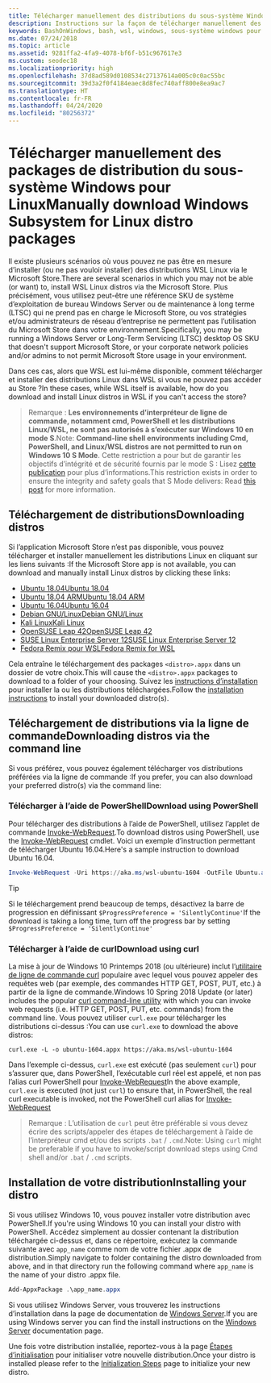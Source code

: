 ```yaml
---
title: Télécharger manuellement des distributions du sous-système Windows pour Linux (WSL)
description: Instructions sur la façon de télécharger manuellement des distributions du sous-système Windows pour Linux.
keywords: BashOnWindows, bash, wsl, windows, sous-système windows pour linux, WSL, sous-système windows, distribution, ubuntu, openSUSE, SLES, debian, kali
ms.date: 07/24/2018
ms.topic: article
ms.assetid: 9281ffa2-4fa9-4078-bf6f-b51c967617e3
ms.custom: seodec18
ms.localizationpriority: high
ms.openlocfilehash: 37d8ad589d0108534c27137614a005c0c0ac55bc
ms.sourcegitcommit: 39d3a2f0f4184eaec8d8fec740aff800e8ea9ac7
ms.translationtype: HT
ms.contentlocale: fr-FR
ms.lasthandoff: 04/24/2020
ms.locfileid: "80256372"
---
```

# <a name="manually-download-windows-subsystem-for-linux-distro-packages"></a><span data-ttu-id="6a58d-104">Télécharger manuellement des packages de distribution du sous-système Windows pour Linux</span><span class="sxs-lookup"><span data-stu-id="6a58d-104">Manually download Windows Subsystem for Linux distro packages</span></span>

<span data-ttu-id="6a58d-105">Il existe plusieurs scénarios où vous pouvez ne pas être en mesure d’installer (ou ne pas vouloir installer) des distributions WSL Linux via le Microsoft Store.</span><span class="sxs-lookup"><span data-stu-id="6a58d-105">There are several scenarios in which you may not be able (or want) to, install WSL Linux distros via the Microsoft Store.</span></span> <span data-ttu-id="6a58d-106">Plus précisément, vous utilisez peut-être une référence SKU de système d’exploitation de bureau Windows Server ou de maintenance à long terme (LTSC) qui ne prend pas en charge le Microsoft Store, ou vos stratégies et/ou administrateurs de réseau d’entreprise ne permettent pas l’utilisation du Microsoft Store dans votre environnement.</span><span class="sxs-lookup"><span data-stu-id="6a58d-106">Specifically, you may be running a Windows Server or Long-Term Servicing (LTSC) desktop OS SKU that doesn't support Microsoft Store, or your corporate network policies and/or admins to not permit Microsoft Store usage in your environment.</span></span>

<span data-ttu-id="6a58d-107">Dans ces cas, alors que WSL est lui-même disponible, comment télécharger et installer des distributions Linux dans WSL si vous ne pouvez pas accéder au Store ?</span><span class="sxs-lookup"><span data-stu-id="6a58d-107">In these cases, while WSL itself is available, how do you download and install Linux distros in WSL if you can't access the store?</span></span>

> <span data-ttu-id="6a58d-108">Remarque : **Les environnements d’interpréteur de ligne de commande, notamment cmd, PowerShell et les distributions Linux/WSL, ne sont pas autorisés à s’exécuter sur Windows 10 en mode S**.</span><span class="sxs-lookup"><span data-stu-id="6a58d-108">Note: **Command-line shell environments including Cmd, PowerShell, and Linux/WSL distros are not permitted to run on Windows 10 S Mode**.</span></span> <span data-ttu-id="6a58d-109">Cette restriction a pour but de garantir les objectifs d’intégrité et de sécurité fournis par le mode S : Lisez [cette publication](https://blogs.msdn.microsoft.com/commandline/2017/05/18/will-linux-distros-run-on-windows-10-s/) pour plus d’informations.</span><span class="sxs-lookup"><span data-stu-id="6a58d-109">This restriction exists in order to ensure the integrity and safety goals that S Mode delivers: Read [this post](https://blogs.msdn.microsoft.com/commandline/2017/05/18/will-linux-distros-run-on-windows-10-s/) for more information.</span></span>

## <a name="downloading-distros"></a><span data-ttu-id="6a58d-110">Téléchargement de distributions</span><span class="sxs-lookup"><span data-stu-id="6a58d-110">Downloading distros</span></span>

<span data-ttu-id="6a58d-111">Si l’application Microsoft Store n’est pas disponible, vous pouvez télécharger et installer manuellement les distributions Linux en cliquant sur les liens suivants :</span><span class="sxs-lookup"><span data-stu-id="6a58d-111">If the Microsoft Store app is not available, you can download and manually install Linux distros by clicking these links:</span></span>
* [<span data-ttu-id="6a58d-112">Ubuntu 18.04</span><span class="sxs-lookup"><span data-stu-id="6a58d-112">Ubuntu 18.04</span></span>](https://aka.ms/wsl-ubuntu-1804)
* [<span data-ttu-id="6a58d-113">Ubuntu 18.04 ARM</span><span class="sxs-lookup"><span data-stu-id="6a58d-113">Ubuntu 18.04 ARM</span></span>](https://aka.ms/wsl-ubuntu-1804-arm)
* [<span data-ttu-id="6a58d-114">Ubuntu 16.04</span><span class="sxs-lookup"><span data-stu-id="6a58d-114">Ubuntu 16.04</span></span>](https://aka.ms/wsl-ubuntu-1604)
* [<span data-ttu-id="6a58d-115">Debian GNU/Linux</span><span class="sxs-lookup"><span data-stu-id="6a58d-115">Debian GNU/Linux</span></span>](https://aka.ms/wsl-debian-gnulinux)
* [<span data-ttu-id="6a58d-116">Kali Linux</span><span class="sxs-lookup"><span data-stu-id="6a58d-116">Kali Linux</span></span>](https://aka.ms/wsl-kali-linux-new)
* [<span data-ttu-id="6a58d-117">OpenSUSE Leap 42</span><span class="sxs-lookup"><span data-stu-id="6a58d-117">OpenSUSE Leap 42</span></span>](https://aka.ms/wsl-opensuse-42)
* [<span data-ttu-id="6a58d-118">SUSE Linux Enterprise Server 12</span><span class="sxs-lookup"><span data-stu-id="6a58d-118">SUSE Linux Enterprise Server 12</span></span>](https://aka.ms/wsl-sles-12)
* [<span data-ttu-id="6a58d-119">Fedora Remix pour WSL</span><span class="sxs-lookup"><span data-stu-id="6a58d-119">Fedora Remix for WSL</span></span>](https://github.com/WhitewaterFoundry/WSLFedoraRemix/releases/)

<span data-ttu-id="6a58d-120">Cela entraîne le téléchargement des packages `<distro>.appx` dans un dossier de votre choix.</span><span class="sxs-lookup"><span data-stu-id="6a58d-120">This will cause the `<distro>.appx` packages to download to a folder of your choosing.</span></span> <span data-ttu-id="6a58d-121">Suivez les [instructions d’installation](#installing-your-distro) pour installer la ou les distributions téléchargées.</span><span class="sxs-lookup"><span data-stu-id="6a58d-121">Follow the [installation instructions](#installing-your-distro) to install your downloaded distro(s).</span></span>

## <a name="downloading-distros-via-the-command-line"></a><span data-ttu-id="6a58d-122">Téléchargement de distributions via la ligne de commande</span><span class="sxs-lookup"><span data-stu-id="6a58d-122">Downloading distros via the command line</span></span>
<span data-ttu-id="6a58d-123">Si vous préférez, vous pouvez également télécharger vos distributions préférées via la ligne de commande :</span><span class="sxs-lookup"><span data-stu-id="6a58d-123">If you prefer, you can also download your preferred distro(s) via the command line:</span></span>

 ### <a name="download-using-powershell"></a><span data-ttu-id="6a58d-124">Télécharger à l’aide de PowerShell</span><span class="sxs-lookup"><span data-stu-id="6a58d-124">Download using PowerShell</span></span>
 <span data-ttu-id="6a58d-125">Pour télécharger des distributions à l’aide de PowerShell, utilisez l’applet de commande [Invoke-WebRequest](https://msdn.microsoft.com/powershell/reference/5.1/microsoft.powershell.utility/invoke-webrequest).</span><span class="sxs-lookup"><span data-stu-id="6a58d-125">To download distros using PowerShell, use the [Invoke-WebRequest](https://msdn.microsoft.com/powershell/reference/5.1/microsoft.powershell.utility/invoke-webrequest) cmdlet.</span></span> <span data-ttu-id="6a58d-126">Voici un exemple d’instruction permettant de télécharger Ubuntu 16.04.</span><span class="sxs-lookup"><span data-stu-id="6a58d-126">Here's a sample instruction to download Ubuntu 16.04.</span></span>

```powershell
Invoke-WebRequest -Uri https://aka.ms/wsl-ubuntu-1604 -OutFile Ubuntu.appx -UseBasicParsing
```

> [!TIP]
> <span data-ttu-id="6a58d-127">Si le téléchargement prend beaucoup de temps, désactivez la barre de progression en définissant `$ProgressPreference = 'SilentlyContinue'`</span><span class="sxs-lookup"><span data-stu-id="6a58d-127">If the download is taking a long time, turn off the progress bar by setting `$ProgressPreference = 'SilentlyContinue'`</span></span>

### <a name="download-using-curl"></a><span data-ttu-id="6a58d-128">Télécharger à l’aide de curl</span><span class="sxs-lookup"><span data-stu-id="6a58d-128">Download using curl</span></span>
<span data-ttu-id="6a58d-129">La mise à jour de Windows 10 Printemps 2018 (ou ultérieure) inclut l’[utilitaire de ligne de commande curl](https://curl.haxx.se/) populaire avec lequel vous pouvez appeler des requêtes web (par exemple, des commandes HTTP GET, POST, PUT, etc.) à partir de la ligne de commande.</span><span class="sxs-lookup"><span data-stu-id="6a58d-129">Windows 10 Spring 2018 Update (or later) includes the popular [curl command-line utility](https://curl.haxx.se/) with which you can invoke web requests (i.e. HTTP GET, POST, PUT, etc. commands) from the command line.</span></span> <span data-ttu-id="6a58d-130">Vous pouvez utiliser `curl.exe` pour télécharger les distributions ci-dessus :</span><span class="sxs-lookup"><span data-stu-id="6a58d-130">You can use `curl.exe` to download the above distros:</span></span>

```console
curl.exe -L -o ubuntu-1604.appx https://aka.ms/wsl-ubuntu-1604
```

<span data-ttu-id="6a58d-131">Dans l’exemple ci-dessus, `curl.exe` est exécuté (pas seulement `curl`) pour s’assurer que, dans PowerShell, l’exécutable curl réel est appelé, et non pas l’alias curl PowerShell pour [Invoke-WebRequest](https://docs.microsoft.com/en-us/powershell/module/microsoft.powershell.utility/invoke-webrequest?view=powershell-6)</span><span class="sxs-lookup"><span data-stu-id="6a58d-131">In the above example, `curl.exe` is executed (not just `curl`) to ensure that, in PowerShell, the real curl executable is invoked, not the PowerShell curl alias for [Invoke-WebRequest](https://docs.microsoft.com/en-us/powershell/module/microsoft.powershell.utility/invoke-webrequest?view=powershell-6)</span></span>

> <span data-ttu-id="6a58d-132">Remarque : L’utilisation de `curl` peut être préférable si vous devez écrire des scripts/appeler des étapes de téléchargement à l’aide de l’interpréteur cmd et/ou des scripts `.bat` / `.cmd`.</span><span class="sxs-lookup"><span data-stu-id="6a58d-132">Note: Using `curl` might be preferable if you have to invoke/script download steps using Cmd shell and/or `.bat` / `.cmd` scripts.</span></span>

## <a name="installing-your-distro"></a><span data-ttu-id="6a58d-133">Installation de votre distribution</span><span class="sxs-lookup"><span data-stu-id="6a58d-133">Installing your distro</span></span>
<span data-ttu-id="6a58d-134">Si vous utilisez Windows 10, vous pouvez installer votre distribution avec PowerShell.</span><span class="sxs-lookup"><span data-stu-id="6a58d-134">If you're using Windows 10 you can install your distro with PowerShell.</span></span> <span data-ttu-id="6a58d-135">Accédez simplement au dossier contenant la distribution téléchargée ci-dessus et, dans ce répertoire, exécutez la commande suivante avec `app_name` comme nom de votre fichier .appx de distribution.</span><span class="sxs-lookup"><span data-stu-id="6a58d-135">Simply navigate to folder containing the distro downloaded from above, and in that directory run the following command where `app_name` is the name of your distro .appx file.</span></span>  
```Powershell
Add-AppxPackage .\app_name.appx
```

<span data-ttu-id="6a58d-136">Si vous utilisez Windows Server, vous trouverez les instructions d’installation dans la page de documentation de [Windows Server](install-on-server.md).</span><span class="sxs-lookup"><span data-stu-id="6a58d-136">If you are using Windows server you can find the install instructions on the [Windows Server](install-on-server.md) documentation page.</span></span>

<span data-ttu-id="6a58d-137">Une fois votre distribution installée, reportez-vous à la page [Étapes d’initialisation](initialize-distro.md) pour initialiser votre nouvelle distribution.</span><span class="sxs-lookup"><span data-stu-id="6a58d-137">Once your distro is installed please refer to the [Initialization Steps](initialize-distro.md) page to initialize your new distro.</span></span>

